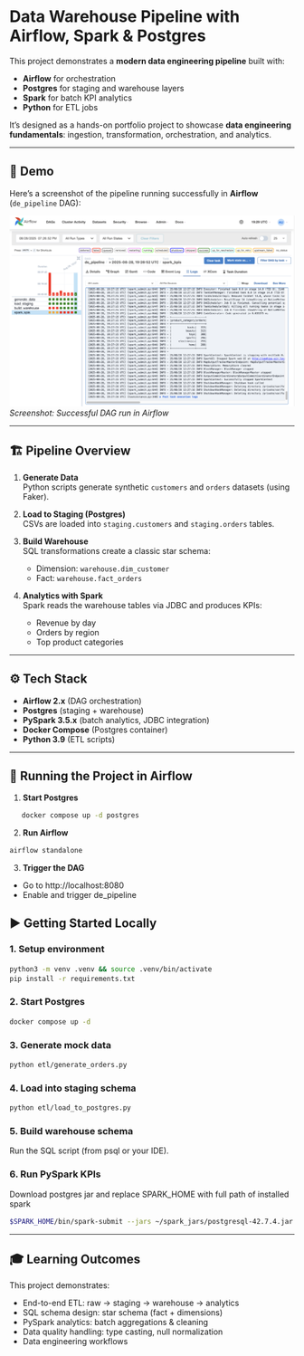 # Data Warehouse Pipeline with Airflow, Spark & Postgres

This project demonstrates a **modern data engineering pipeline** built with:

- **Airflow** for orchestration  
- **Postgres** for staging and warehouse layers  
- **Spark** for batch KPI analytics  
- **Python** for ETL jobs  

It’s designed as a hands-on portfolio project to showcase **data engineering fundamentals**: ingestion, transformation, orchestration, and analytics.

---

## 📸 Demo

Here’s a screenshot of the pipeline running successfully in **Airflow** (`de_pipeline` DAG):

![Airflow DAG Screenshot](./docs/airflow.png)  
_Screenshot: Successful DAG run in Airflow_

---

## 🏗️ Pipeline Overview

1. **Generate Data**  
   Python scripts generate synthetic `customers` and `orders` datasets (using Faker).

2. **Load to Staging (Postgres)**  
   CSVs are loaded into `staging.customers` and `staging.orders` tables.

3. **Build Warehouse**  
   SQL transformations create a classic star schema:  
   - Dimension: `warehouse.dim_customer`  
   - Fact: `warehouse.fact_orders`  

4. **Analytics with Spark**  
   Spark reads the warehouse tables via JDBC and produces KPIs:
   - Revenue by day  
   - Orders by region  
   - Top product categories  

---

## ⚙️ Tech Stack

- **Airflow 2.x** (DAG orchestration)  
- **Postgres** (staging + warehouse)  
- **PySpark 3.5.x** (batch analytics, JDBC integration)  
- **Docker Compose** (Postgres container)  
- **Python 3.9** (ETL scripts)  

---

## 🚀 Running the Project in Airflow

1. **Start Postgres**  
```bash
   docker compose up -d postgres
```

2. **Run Airflow**
```bash
airflow standalone
```

3. **Trigger the DAG**
- Go to http://localhost:8080
- Enable and trigger de_pipeline

## ▶️ Getting Started Locally

### 1. Setup environment
```bash
python3 -m venv .venv && source .venv/bin/activate
pip install -r requirements.txt
```

### 2. Start Postgres
```bash
docker compose up -d
```

### 3. Generate mock data
```bash
python etl/generate_orders.py
```

### 4. Load into staging schema
```bash
python etl/load_to_postgres.py
```

### 5. Build warehouse schema

Run the SQL script (from psql or your IDE).

### 6. Run PySpark KPIs

Download postgres jar and replace SPARK_HOME with full path of installed spark
```bash
$SPARK_HOME/bin/spark-submit --jars ~/spark_jars/postgresql-42.7.4.jar spark/kpi.py
```
---
## 🎓 Learning Outcomes

This project demonstrates:
- End-to-end ETL: raw → staging → warehouse → analytics
- SQL schema design: star schema (fact + dimensions)
- PySpark analytics: batch aggregations & cleaning
- Data quality handling: type casting, null normalization
- Data engineering workflows